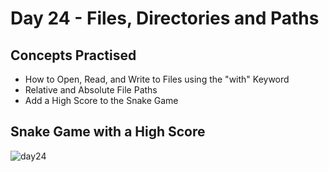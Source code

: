# Day 24 - Files, Directories and Paths
## Concepts Practised
- How to Open, Read, and Write to Files using the "with" Keyword
- Relative and Absolute File Paths
- Add a High Score to the Snake Game
## Snake Game with a High Score
![day24](https://user-images.githubusercontent.com/98851253/154885228-e1f3643f-6c3b-4f2a-8ccd-4880cc657f08.gif)
